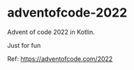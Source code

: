# adventofcode-2022
Advent of code 2022 in Kotlin.

Just for fun

Ref: https://adventofcode.com/2022
